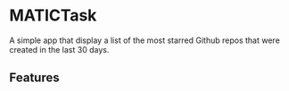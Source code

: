 # MATICTask

A simple app that display a list of the most starred Github repos that were created in the last 30 days.

## Features
